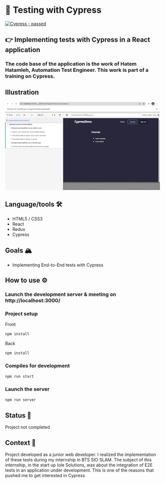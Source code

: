 #  :test_tube: Testing with Cypress

[![Cypress - passed](https://img.shields.io/badge/Cypress-passed-2ea44f?logo=Cypress&logoColor=white)](https://)

## 👉 Implementing tests with Cypress in a React application
### The code base of the application is the work of Hatem Hatamleh, Automation Test Engineer. This work is part of a training on Cypress.

## Illustration 
![illustration](screenshot.png)


## Language/tools 🛠
- HTML5 / CSS3
- React 
- Redux
- Cypress
  

## Goals 🏔
- Implementing End-to-End tests with Cypress

## How to use ⚙️

### Launch the development server & meeting on http://localhost:3000/

### Project setup
Front
```javascript
npm install
```

Back
```javascript
npm install
```

### Compiles for development
```javascript
npm run start 
```

### Launch the server
```javascript
npm run server
```

## Status 🎯
Project not completed

## Context 📆
Project developed as a junior web developer. 
I realized the implementation of these tests during my internship in BTS SIO SLAM. The subject of this internship, in the start up Iole Solutions, was about the integration of E2E tests in an application under development. This is one of the reasons that pushed me to get interested in Cypress
